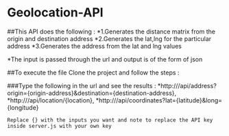 ﻿# Geolocation-API

##This API does the following :
*1.Generates the distance matrix from the origin and destination address
*2.Generates the lat,lng for the particular address
*3.Generates the address from the lat and lng values

*The input is passed through the url and output is of the form of json

##To execute the file Clone the project and follow the steps :

###Type the following in the url and see the results :
    *http://<cluster-name>/api/address?origin={origin-address}&destination={destination-address},
    *http://<cluster-name>/api/location/{location},
    *http://<cluster-name>/api/coordinates?lat={latitude}&long={longitude}
    
`Replace {} with the inputs you want and note to replace the API key inside server.js with your own key`